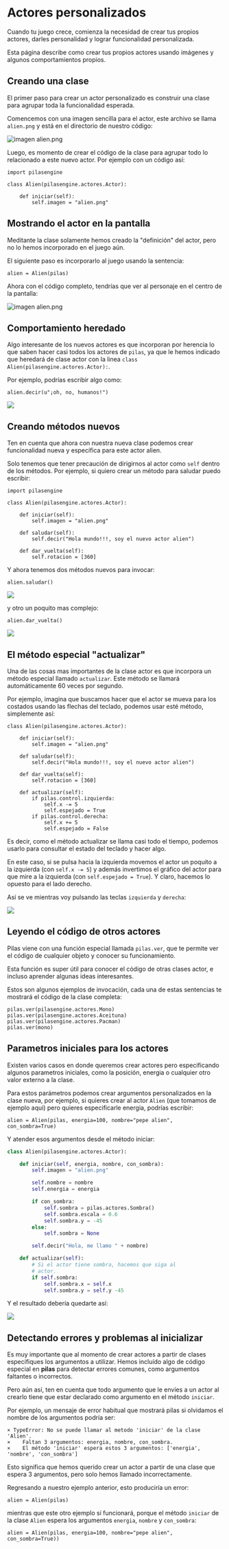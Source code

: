 # Actores personalizados

Cuando tu juego crece, comienza la necesidad de crear
tus propios actores, darles personalidad y lograr
funcionalidad personalizada.

Esta página describe como crear tus propios actores
usando imágenes y algunos comportamientos propios.

## Creando una clase

El primer paso para crear un actor personalizado
es construir una clase para agrupar toda la funcionalidad
esperada.

Comencemos con una imagen sencilla para el
actor, este archivo se llama ``alien.png`` y está
en el directorio de nuestro código:

![imagen alien.png](../imagenes/actores_personalizados/alien.png)

Luego, es momento de crear el código de la clase para
agrupar todo lo relacionado a este nuevo actor. Por
ejemplo con un código así:


```
import pilasengine

class Alien(pilasengine.actores.Actor):

    def iniciar(self):
        self.imagen = "alien.png"
```

## Mostrando el actor en la pantalla

Meditante la clase solamente hemos creado la "definición"
del actor, pero no lo hemos incorporado en el juego
aún.

El siguiente paso es incorporarlo al juego usando
la sentencia:

```
alien = Alien(pilas)
```

Ahora con el código completo, tendrías que ver al personaje
en el centro de la pantalla:

![imagen alien.png](../imagenes/actores_personalizados/completo.png)


## Comportamiento heredado

Algo interesante de los nuevos actores es que incorporan
por herencia lo que saben hacer casi todos los actores
de ``pilas``, ya que le hemos indicado que heredará
de clase actor con la linea ``class Alien(pilasengine.actores.Actor):``.


Por ejemplo, podrías escribir algo como:

    alien.decir(u"¡oh, no, humanos!")


![](../imagenes/actores_personalizados/decir.png)



## Creando métodos nuevos


Ten en cuenta que ahora con nuestra nueva
clase podemos crear funcionalidad nueva y específica
para este actor alien.

Solo tenemos que tener precaución de dirigirnos al
actor como ``self`` dentro de los métodos. Por ejemplo,
si quiero crear un método para saludar puedo escribir:


```
import pilasengine

class Alien(pilasengine.actores.Actor):

    def iniciar(self):
        self.imagen = "alien.png"

    def saludar(self):
        self.decir("Hola mundo!!!, soy el nuevo actor alien")

    def dar_vuelta(self):
        self.rotacion = [360]
```


Y ahora tenemos dos métodos nuevos para invocar:

    alien.saludar()


![](../imagenes/actores_personalizados/saludar.png)

y otro un poquito mas complejo:

    alien.dar_vuelta()


![](../imagenes/actores_personalizados/dar_vuelta.gif)



## El método especial "actualizar"


Una de las cosas mas importantes de la clase actor
es que incorpora un método especial llamado ``actualizar``. Este método se llamará automáticamente
60 veces por segundo.


Por ejemplo, imagina que buscamos hacer que el
actor se mueva para los costados usando las flechas
del teclado, podemos usar esté método, simplemente
así:


```
class Alien(pilasengine.actores.Actor):

    def iniciar(self):
        self.imagen = "alien.png"

    def saludar(self):
        self.decir("Hola mundo!!!, soy el nuevo actor alien")

    def dar_vuelta(self):
        self.rotacion = [360]

    def actualizar(self):
        if pilas.control.izquierda:
            self.x -= 5
            self.espejado = True
        if pilas.control.derecha:
            self.x += 5
            self.espejado = False
```


Es decir, como el método actualizar se llama casi
todo el tiempo, podemos usarlo para consultar
el estado del teclado y hacer algo.

En este caso, si se pulsa hacia la izquierda movemos
el actor un poquito a la izquierda (con ``self.x -= 5``)
y además invertimos el gráfico del actor para que mire a la
izquierda (con ``self.espejado = True``). Y claro, hacemos lo
opuesto para el lado
derecho.

Así se ve mientras voy pulsando las teclas ``izquierda``
y ``derecha``:

![](../imagenes/actores_personalizados/caminando.gif)



## Leyendo el código de otros actores

Pilas viene con una función especial llamada
``pilas.ver``, que te permite ver el código de
cualquier objeto y conocer su funcionamiento.

Esta función es super útil para conocer el código
de otras clases actor, e incluso aprender algunas
ideas interesantes.

Estos son algunos ejemplos de invocación, cada
una de estas sentencias te mostrará el código
de la clase completa:

    pilas.ver(pilasengine.actores.Mono)
    pilas.ver(pilasengine.actores.Aceituna)
    pilas.ver(pilasengine.actores.Pacman)
    pilas.ver(mono)


## Parametros iniciales para los actores

Existen varios casos en donde queremos crear actores
pero especificando algunos parametros iniciales, como
la posición, energia o cualquier otro valor
externo a la clase.

Para estos parámetros podemos crear argumentos personalizados
en la clase nueva, por ejemplo, si quieres crear al actor
``Alien`` (que tomamos de ejemplo aquí) pero quieres especificarle
energia, podrías escribir:

```
alien = Alien(pilas, energia=100, nombre="pepe alien", con_sombra=True)
```

Y atender esos argumentos desde el método iniciar:


```python
class Alien(pilasengine.actores.Actor):

    def iniciar(self, energia, nombre, con_sombra):
        self.imagen = "alien.png"

        self.nombre = nombre
        self.energia = energia

        if con_sombra:
            self.sombra = pilas.actores.Sombra()
            self.sombra.escala = 0.6
            self.sombra.y = -45
        else:
            self.sombra = None

        self.decir("Hola, me llamo " + nombre)

    def actualizar(self):
        # Si el actor tiene sombra, hacemos que siga al
        # actor.
        if self.sombra:
            self.sombra.x = self.x
            self.sombra.y = self.y -45
```

Y el resultado debería quedarte así:

![](../imagenes/actores_personalizados/personalizado.png)


## Detectando errores y problemas al inicializar

Es muy importante que al momento de crear actores a partir
de clases especifiques los argumentos a utilizar. Hemos incluído
algo de código especial en **pilas** para detectar errores comunes, como
argumentos faltantes o incorrectos.

Pero aún así, ten en cuenta que todo argumento que le envíes
a un actor al crearlo tiene que estar declarado como argumento
en el método ``iniciar``.

Por ejemplo, un mensaje de error habitual que mostrará pilas si olvidamos
el nombre de los argumentos podría ser:

```
× TypeError: No se puede llamar al metodo 'iniciar' de la clase 'Alien'.
×    Faltan 3 argumentos: energia, nombre, con_sombra.
×    El método 'iniciar' espera estos 3 argumentos: ['energia', 'nombre', 'con_sombra']
```

Esto significa que hemos querido crear un actor a partir de una clase
que espera 3 argumentos, pero solo hemos llamado incorrectamente.

Regresando a nuestro ejemplo anterior, esto produciría un error:

```
alien = Alien(pilas)
```

mientras que este otro ejemplo sí funcionará, porque el método
``iniciar`` de la clase ``Alien`` espera los argumentos ``energia``, ``nombre`` y
``con_sombra``:

```
alien = Alien(pilas, energia=100, nombre="pepe alien", con_sombra=True))
```
